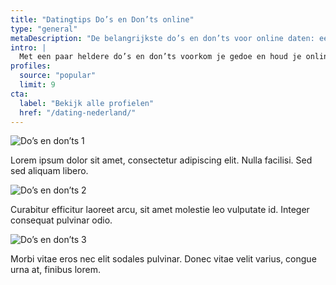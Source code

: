 ```yaml
---
title: "Datingtips Do’s en Don’ts online"
type: "general"
metaDescription: "De belangrijkste do’s en don’ts voor online daten: eerlijk zijn, grenzen respecteren, scammen herkennen en veilig afspreken — 18+ en verantwoord."
intro: |
  Met een paar heldere do’s en don’ts voorkom je gedoe en houd je online daten leuk. We behandelen respectvolle communicatie, grenzen en consent, het herkennen van rode vlaggen en hoe je soepel van chat naar afspreken gaat. Zo date je slimmer, relaxter en veiliger.
profiles:
  source: "popular"
  limit: 9
cta:
  label: "Bekijk alle profielen"
  href: "/dating-nederland/"
---
```


![Do’s en don’ts 1](/img/tips/dos-en-donts-online-1.jpg)

Lorem ipsum dolor sit amet, consectetur adipiscing elit. Nulla facilisi. Sed sed aliquam libero.

![Do’s en don’ts 2](/img/tips/dos-en-donts-online-2.jpg)

Curabitur efficitur laoreet arcu, sit amet molestie leo vulputate id. Integer consequat pulvinar odio.

![Do’s en don’ts 3](/img/tips/dos-en-donts-online-3.jpg)

Morbi vitae eros nec elit sodales pulvinar. Donec vitae velit varius, congue urna at, finibus lorem.

